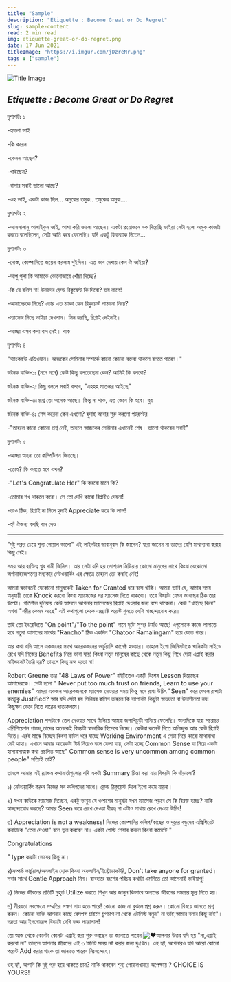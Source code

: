 ```yaml
---
title: "Sample"
description: "Etiquette : Become Great or Do Regret"
slug: sample-content
read: 2 min read
img: etiquette-great-or-do-regret.png
date: 17 Jun 2021
titleImage: "https://i.imgur.com/jDzreNr.png"
tags : ["sample"]
---
```


![Title Image](https://i.imgur.com/jDzreNr.png)

## *Etiquette : Become Great or Do Regret*

দৃশ্যপটঃ ১

-হ্যালো ভাই

-কি করেন

-কেমন আছেন?

-খাইছেন?

-বাসার সবাই ভালো আছে?

-ওহ ভাই, একটা কাজ ছিল... অমুকের তমুক.. তমুকের অমুক....

দৃশ্যপটঃ ২

-আসসালামু আলাইকুম ভাই, আশা করি ভালো আছেন। একটা প্রয়োজনে নক দিয়েছি ভাইয়া সেটা হলো অমুক কাজটা করতে বলেছিলেন, সেটা আমি করে ফেলেছি। যদি একটু ফিডব্যাক দিতেন...

দৃশ্যপটঃ ৩

-দোস্ত, কোম্পানিতে জয়েন করলাম দুইদিন। এত ভাব দেখায় কেন ঐ ভাইয়া?

-আপু গুলা কি আমাকে কোনোভাবে খোঁচা দিচ্ছে?

-কি যে বলিস না! উনাদের ফ্রেন্ড রিকুয়েস্ট কি দিবো? ভয় লাগে!

-আমাদেরকে দিছে? তোর এত ঠ্যাকা কেন রিকুয়েস্ট পাঠানো নিয়ে?

-ম্যাসেজ দিছে ভাইয়া দেখলাম। সিন করছি, রিপ্লাই দেইনাই।

-আচ্ছা এসব কথা বাদ দেই। থাক

দৃশ্যপটঃ ৪

"থ্যাংকইউ এভ্রিওয়ান। আজকের সেমিনার সম্পর্কে কারো কোনো বক্তব্য থাকলে বলতে পারেন।"

জনৈক ব্যক্তি-১ঃ (মনে মনে) কেউ কিছু বলতেছেনা কেন? আমিই কি বলবো?

জনৈক ব্যক্তি-২ঃ কিছু বললে সবাই বলবে, "এহহহ মাতব্বর আইছে"

জনৈক ব্যক্তি-৩ঃ প্রশ্ন তো অনেক আছে। কিন্তু না থাক, এত জেনে কি হবে। ধুর

জনৈক ব্যক্তি-৪ঃ শেষ করেনা কেন এখনো? হুদাই আবার শুরু করলো পটরপটর

-"তাহলে কারো কোনো প্রশ্ন নেই, তাহলে আজকের সেমিনার এখানেই শেষ। ভালো থাকবেন সবাই"

দৃশ্যপটঃ ৫

-আচ্ছা অহনা তো কম্পিটিশন জিতছে।

-তোহ? কি করতে হবে এখন?

-"Let's Congratulate Her" কি করবো মানে কি?

-তোমার শখ থাকলে করো। সে তো দেখি কারো রিপ্লাইও দেয়না!

-তাও ঠিক, রিপ্লাই না দিলে হুদাই Appreciate করে কি লাভ!

-হ্যাঁ ঐজন্য বলছি বাদ দেও।

--------------------------------------

"দুষ্টু গরুর চেয়ে শূন্য গোয়াল ভালো" এই লাইনটার ভাবানুবাদ কি জানেন? যারা জানেন না তাদের বেশি মাথাব্যথা করার কিছু নেই।

সময় আর ব্যক্তিত্ব খুব দামী জিনিস। আর সেটা যদি হয় সোশ্যাল মিডিয়ায় কোনো মানুষের সাথে কিংবা যেকোনো অর্গানাইজেশনের মধ্যকার নেটওয়ার্কিং এর ক্ষেত্রে তাহলে তো কথাই নেই!

আমরা স্বভাবতই যেকোনো মানুষকেই Taken for Granted ধরে বসে থাকি। আমরা ভাবি যে, আমার সময় অনুযায়ী তাকে Knock করবো কিংবা ম্যাসেজের পর ম্যাসেজ দিতে থাকবো। তবে বিষয়টা যেমন ভাবছেন ঠিক তার উল্টো। গতিশীল দুনিয়ায় কেউ আসলে আপনার ম্যাসেজের রিপ্লাই দেওয়ার জন্য বসে থাকেনা। কেউ "খাইছে কিনা" অথবা "শরীর কেমন আছে" এই কথাগুলো থেকে এক্স্যাক্ট পয়েন্ট শুনতে বেশি স্বাচ্ছন্দ্যবোধ করে।

তাই তো ইংরেজিতে "On point"/"To the point" নামে দুটো সুন্দর টার্মও আছে! এগুলোকে কাজে লাগাতে হবে নতুবা আমাদের মাঝের "Rancho" ঠিক একদিন "Chatoor Ramalingam" হয়ে যেতে পারে।

আর কথা যদি আসে একজনের সাথে আরেকজনের ভার্চুয়ালি কানেক্ট হওয়ার। তাহলে ইগো জিনিসটাকে খানিকটা সাইডে রেখে যদি নিজের Benefits নিয়ে ভাবা যায়! কিংবা নতুন মানুষের কাছে থেকে নতুন কিছু শিখে সেটা এপ্লাই করার মাইন্ডসেট তৈরি হয়? তাহলে কিন্তু মন্দ হতো না!

Robert Greene তার "48 Laws of Power" বইটিতেও একটি বিশেষ Lesson দিয়েছেন আমাদেরকে। সেটা হলো " Never put too much trust on friends, Learn to use your enemies" আমরা একজন আরেকজনকে ম্যাসেজ দেওয়ার সময় কিন্তু মনে রাখা উচিৎ "Seen" করে ফেলে রাখাটা কতটুকু Justified? আর যদি সেটা হয় সিনিয়র কলিগ তাহলে কি ব্যাপারটা কিছুটা অভদ্রতা বা উদাসীনতা নয়! কিছুক্ষণ ভেবে নিতে পারেন খাতাকলমে।

Appreciation শব্দটাকে তেল দেওয়ার সাথে মিলিয়ে আমরা জগাখিচুড়ী বানিয়ে ফেলেছি। অন্যদিকে যারা সচরাচর এপ্রিশিয়েশন পাচ্ছে,তাদের অনেকেই বিষয়টা স্বাভাবিক হিসেবে নিচ্ছে। কেউবা কমেন্ট দিতে অনিচ্ছুক আর কেউ রিপ্লাই দিতে। এরই মাঝে বিচ্ছেদ কিংবা ফাটল ধরে যাচ্ছে Working Environment এ সেটা নিয়ে কারো মাথাব্যথা নেই হাহা। এখানে আবার আরেকটা টার্ম নিয়েও বলে ফেলা যায়, সেটা হচ্ছে Common Sense যা নিয়ে একটা হাস্যরসাত্মক কথা প্রচলিত আছে" Common sense is very uncommon among common people" সত্যিই তাই?

তাহলে আমার এই র‍্যান্ডম কথাবার্তাগুলোর যদি একটা Summary চিন্তা করা যায় বিষয়টা কি দাঁড়ালো?

১) নেটওয়ার্কিং করুন নিজের সব কলিগদের সাথে। ফ্রেন্ড রিকুয়েস্ট দিলে ইগো কমে যায়না।

২) যখন কাউকে ম্যাসেজ দিচ্ছেন, একটু ভাবুন যে ওপাশের মানুষটা যখন ম্যাসেজ পড়বে সে কি বিরক্ত হচ্ছে? নাকি স্বাচ্ছন্দ্যবোধ করছে? আবার Seen করে রেখে দেওয়া বীরত্ব না এটাও মাথায় রেখে দেওয়া উচিৎ!

৩) Appreciation is not a weakness! নিজের কোম্পানির কলিগ/কাছের ও দূরের বন্ধুদের এপ্রিশিয়েট করাটাকে "তেল দেওয়া" বলে ভুল করবেন না। একটা পোস্ট শেয়ার করলে কিংবা কমেন্টে "

Congratulations

" type করাটা দোষের কিছু না।

৪)সম্পর্ক ভার্চুয়াল/অনলাইন হোক কিংবা অফলাইন/ইন্ট্রোডাকটরি, Don't take anyone for granted। সবার সাথে Gentle Approach নিন। ব্যবহারে বংশের পরিচয় কথাটা এমনিতে তো আসেনাই ভাইয়াপু!

৫) নিজের জীবনের প্রতিটি মুহূর্ত Utilize করতে শিখুন আর জানুন কিভাবে অন্যদের জীবনের সময়ের মূল্য দিতে হয়।

৬) নীরবতা সবক্ষেত্রে সম্মতির লক্ষণ নাও হতে পারে! কোনো কাজ না বুঝলে প্রশ্ন করুন। কোনো বিষয়ে জানতে প্রশ্ন করুন। কোনো ব্যক্তি আপনার কাছে রেসপন্স চাইলে চুপচাপ না থেকে এটলিস্ট বলুন" না ভাই,আমার বলার কিছু নাই"। ভদ্রতা আর ইগনোরেন্স বিষয়টা দেখি বড্ড প্যারালাল!

তো আজ থেকে কোনটা কোনটা এপ্লাই করা শুরু করছেন তা জানাতে পারেন ![♥](https://static.xx.fbcdn.net/images/emoji.php/v9/tac/1/16/2665.png)আপনার উত্তর যদি হয় "না,এপ্লাই করবো না" তাহলে আপনার জীবনের এই ৩ মিনিট সময় নষ্ট করার জন্য দুঃখিত। ওহ হ্যাঁ, আপনারও যদি আরো কোনো পয়েন্ট Add করার থাকে তা জানাতে পারেন নিঃসন্দেহে।

ওহ হ্যাঁ, আপনি কি দুষ্টু গরু হয়ে থাকতে চান? নাকি থাকবেন শূন্য গোয়ালখানার অপেক্ষায় ? CHOICE IS YOURS!

